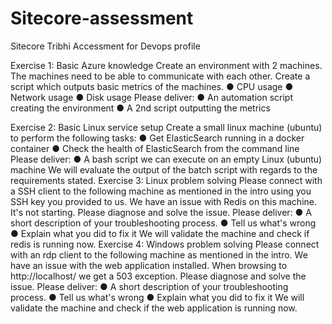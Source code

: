 # Sitecore-assessment
Sitecore Tribhi Accessment for Devops profile

Exercise 1: Basic Azure knowledge
Create an environment with 2 machines.
The machines need to be able to communicate with each other.
Create a script which outputs basic metrics of the machines.
● CPU usage
● Network usage
● Disk usage
Please deliver:
● An automation script creating the environment
● A 2nd script outputting the metrics

Exercise 2: Basic Linux service setup
Create a small linux machine (ubuntu) to perform the following tasks:
● Get ElasticSearch running in a docker container
● Check the health of ElasticSearch from the command line
Please deliver:
● A bash script we can execute on an empty Linux (ubuntu) machine
We will evaluate the output of the batch script with regards to the requirements stated.
Exercise 3: Linux problem solving
Please connect with a SSH client to the following machine as mentioned in the intro using you SSH
key you provided to us.
We have an issue with Redis on this machine. It's not starting. Please diagnose and solve the issue.
Please deliver:
● A short description of your troubleshooting process.
● Tell us what's wrong
● Explain what you did to fix it
We will validate the machine and check if redis is running now.
Exercise 4: Windows problem solving
Please connect with an rdp client to the following machine as mentioned in the intro.
We have an issue with the web application installed. When browsing to http://localhost/ we get a
503 exception. Please diagnose and solve the issue.
Please deliver:
● A short description of your troubleshooting process.
● Tell us what's wrong
● Explain what you did to fix it
We will validate the machine and check if the web application is running now.

